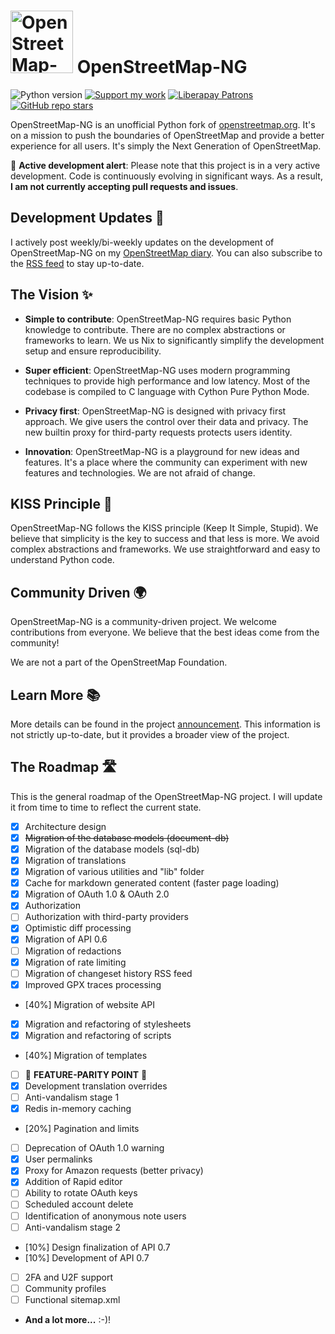 # <img src="https://files.monicz.dev/osm/openstreetmap-ng.webp" alt="OpenStreetMap-NG logo" height="100px"> OpenStreetMap-NG

![Python version](https://shields.monicz.dev/badge/python-v3.12-blue)
[![Support my work](https://shields.monicz.dev/badge/%E2%99%A5%EF%B8%8F%20Support%20my%20work-purple)](https://monicz.dev/#support-my-work)
[![Liberapay Patrons](https://shields.monicz.dev/liberapay/patrons/Zaczero?logo=liberapay)](https://liberapay.com/Zaczero/)
[![GitHub repo stars](https://shields.monicz.dev/github/stars/Zaczero/openstreetmap-ng?style=social)](https://github.com/Zaczero/openstreetmap-ng)

OpenStreetMap-NG is an unofficial Python fork of [openstreetmap.org](https://openstreetmap.org). It's on a mission to push the boundaries of OpenStreetMap and provide a better experience for all users. It's simply the Next Generation of OpenStreetMap.

🚧 **Active development alert**: Please note that this project is in a very active development. Code is continuously evolving in significant ways. As a result, **I am not currently accepting pull requests and issues**.

## Development Updates 📢

I actively post weekly/bi-weekly updates on the development of OpenStreetMap-NG on my [OpenStreetMap diary](https://www.openstreetmap.org/user/NorthCrab/diary). You can also subscribe to the [RSS feed](https://www.openstreetmap.org/user/NorthCrab/diary/rss) to stay up-to-date.

## The Vision ✨

- **Simple to contribute**: OpenStreetMap-NG requires basic Python knowledge to contribute. There are no complex abstractions or frameworks to learn. We us Nix to significantly simplify the development setup and ensure reproducibility.

- **Super efficient**: OpenStreetMap-NG uses modern programming techniques to provide high performance and low latency. Most of the codebase is compiled to C language with Cython Pure Python Mode.

- **Privacy first**: OpenStreetMap-NG is designed with privacy first approach. We give users the control over their data and privacy. The new builtin proxy for third-party requests protects users identity.

- **Innovation**: OpenStreetMap-NG is a playground for new ideas and features. It's a place where the community can experiment with new features and technologies. We are not afraid of change.

## KISS Principle 🔢

OpenStreetMap-NG follows the KISS principle (Keep It Simple, Stupid). We believe that simplicity is the key to success and that less is more. We avoid complex abstractions and frameworks. We use straightforward and easy to understand Python code.

## Community Driven 🌍

OpenStreetMap-NG is a community-driven project. We welcome contributions from everyone. We believe that the best ideas come from the community!

We are not a part of the OpenStreetMap Foundation.

## Learn More 📚

More details can be found in the project [announcement](https://github.com/Zaczero/openstreetmap-ng/blob/main/ANNOUNCEMENT.md). This information is not strictly up-to-date, but it provides a broader view of the project.

## The Roadmap 🛣️

This is the general roadmap of the OpenStreetMap-NG project. I will update it from time to time to reflect the current state.

- [x] Architecture design
- [x] ~~Migration of the database models (document-db)~~
- [x] Migration of the database models (sql-db)
- [x] Migration of translations
- [x] Migration of various utilities and "lib" folder
- [x] Cache for markdown generated content (faster page loading)
- [x] Migration of OAuth 1.0 & OAuth 2.0
- [x] Authorization
- [ ] Authorization with third-party providers
- [x] Optimistic diff processing
- [x] Migration of API 0.6
- [ ] Migration of redactions
- [x] Migration of rate limiting
- [ ] Migration of changeset history RSS feed
- [x] Improved GPX traces processing
- [40%] Migration of website API
- [x] Migration and refactoring of stylesheets
- [x] Migration and refactoring of scripts
- [40%] Migration of templates
- [ ] 🎉 **FEATURE-PARITY POINT** 🎉
- [x] Development translation overrides
- [ ] Anti-vandalism stage 1
- [x] Redis in-memory caching
- [20%] Pagination and limits
- [ ] Deprecation of OAuth 1.0 warning
- [x] User permalinks
- [x] Proxy for Amazon requests (better privacy)
- [x] Addition of Rapid editor
- [ ] Ability to rotate OAuth keys
- [ ] Scheduled account delete
- [ ] Identification of anonymous note users
- [ ] Anti-vandalism stage 2
- [10%] Design finalization of API 0.7
- [10%] Development of API 0.7
- [ ] 2FA and U2F support
- [ ] Community profiles
- [ ] Functional sitemap.xml
- **And a lot more...** :-)!
